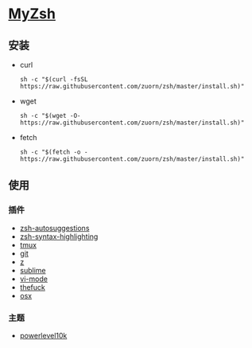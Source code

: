 # [MyZsh](MyZsh)


## 安装

- curl

    ```
    sh -c "$(curl -fsSL https://raw.githubusercontent.com/zuorn/zsh/master/install.sh)"
    ```

- wget

    ```
    sh -c "$(wget -O- https://raw.githubusercontent.com/zuorn/zsh/master/install.sh)"
    ```

- fetch

    ```
    sh -c "$(fetch -o - https://raw.githubusercontent.com/zuorn/zsh/master/install.sh)"
    ```
    
## 使用

### 插件

- [zsh-autosuggestions](https://github.com/zsh-users/zsh-autosuggestions)
- [zsh-syntax-highlighting](https://github.com/zsh-users/zsh-syntax-highlighting)
- [tmux](https://github.com/ohmyzsh/ohmyzsh/blob/master/plugins/tmux/README.md)
- [git](https://github.com/ohmyzsh/ohmyzsh/blob/master/plugins/git/README.md)
- [z](https://github.com/ohmyzsh/ohmyzsh/blob/master/plugins/z/README.md)
- [sublime]()
- [vi-mode](https://github.com/ohmyzsh/ohmyzsh/blob/master/plugins/vi-mode/README.md)
- [thefuck](https://github.com/ohmyzsh/ohmyzsh/blob/master/plugins/thefuck/README.md)
- [osx](https://github.com/ohmyzsh/ohmyzsh/blob/master/plugins/osx/README.md)


### 主题

- [powerlevel10k](https://github.com/romkatv/powerlevel10k)

